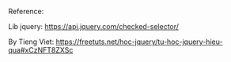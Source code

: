 
Reference:

Lib jquery: https://api.jquery.com/checked-selector/

By Tieng Viet: https://freetuts.net/hoc-jquery/tu-hoc-jquery-hieu-qua#xCzNFT8ZXSc
